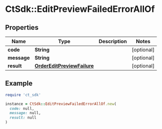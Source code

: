# CtSdk::EditPreviewFailedErrorAllOf

## Properties

| Name | Type | Description | Notes |
| ---- | ---- | ----------- | ----- |
| **code** | **String** |  | [optional] |
| **message** | **String** |  | [optional] |
| **result** | [**OrderEditPreviewFailure**](OrderEditPreviewFailure.md) |  | [optional] |

## Example

```ruby
require 'ct_sdk'

instance = CtSdk::EditPreviewFailedErrorAllOf.new(
  code: null,
  message: null,
  result: null
)
```

